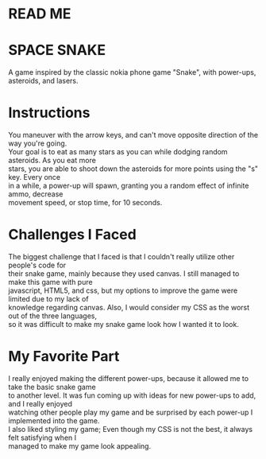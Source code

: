 # READ ME

# SPACE SNAKE
A game inspired by the classic nokia phone game "Snake", with power-ups, asteroids, and lasers.

# Instructions
You maneuver with the arrow keys, and can't move opposite direction of the way you're going.  
Your goal is to eat as many stars as you can while dodging random asteroids. As you eat more  
stars, you are able to shoot down the asteroids for more points using the "s" key. Every once  
in a while, a power-up will spawn, granting you a random effect of infinite ammo, decrease  
movement speed, or stop time, for 10 seconds.

# Challenges I Faced
The biggest challenge that I faced is that I couldn't really utilize other people's code for  
their snake game, mainly because they used canvas. I still managed to make this game with pure  
javascript, HTML5, and css, but my options to improve the game were limited due to my lack of  
knowledge regarding canvas. Also, I would consider my CSS as the worst out of the three languages,  
so it was difficult to make my snake game look how I wanted it to look.

# My Favorite Part
I really enjoyed making the different power-ups, because it allowed me to take the basic snake game  
to another level. It was fun coming up with ideas for new power-ups to add, and I really enjoyed  
watching other people play my game and be surprised by each power-up I implemented into the game.  
I also liked styling my game; Even though my CSS is not the best, it always felt satisfying when I  
managed to make my game look appealing.
